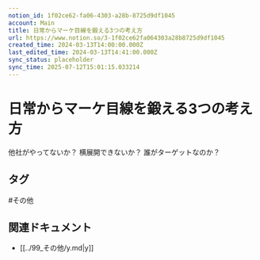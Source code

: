 ```yaml
---
notion_id: 1f02ce62-fa06-4303-a28b-8725d9df1045
account: Main
title: 日常からマーケ目線を鍛える3つの考え方
url: https://www.notion.so/3-1f02ce62fa064303a28b8725d9df1045
created_time: 2024-03-13T14:00:00.000Z
last_edited_time: 2024-03-13T14:41:00.000Z
sync_status: placeholder
sync_time: 2025-07-12T15:01:15.033214
---
```

# 日常からマーケ目線を鍛える3つの考え方

他社がやってないか？
横展開できないか？
誰がターゲットなのか？

## タグ

#その他 

## 関連ドキュメント

- [[../99_その他/y.md|y]]
